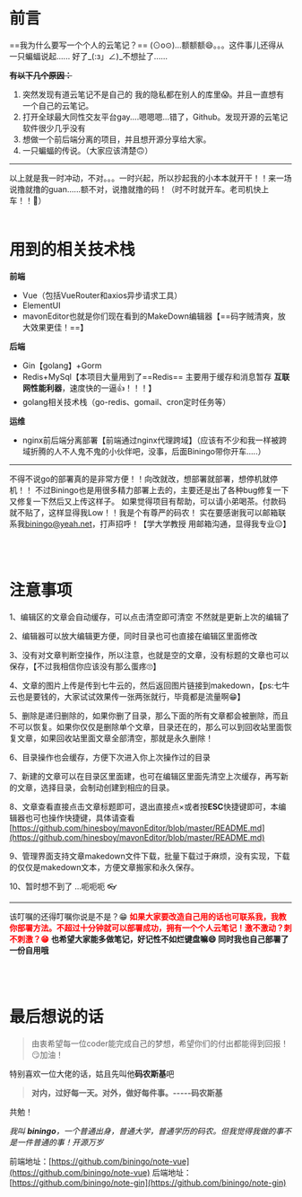 # 前言
==我为什么要写一个个人的云笔记？==
(⊙o⊙)…额额额😄。。。这件事儿还得从一只蝙蝠说起......
好了_(:з」∠)_不想扯了......

**~~有以下几个原因：~~**
1. 突然发现有道云笔记不是自己的 我的隐私都在别人的库里😱。并且一直想有一个自己的云笔记。
2. 打开全球最大同性交友平台gay....嗯嗯嗯...错了，Github。发现开源的云笔记软件很少几乎没有
3. 想做一个前后端分离的项目，并且想开源分享给大家。
4. 一只蝙蝠的传说。（大家应该清楚🙃）
---
以上就是我一时冲动，不对。。。一时兴起，所以抄起我的小本本就开干！！来一场说撸就撸的guan......额不对，说撸就撸的码！（时不时就开车。老司机快上车！！🚜）
<br><br>
# 用到的相关技术栈

**前端**
- Vue（包括VueRouter和axios异步请求工具）
- ElementUI
- mavonEditor也就是你们现在看到的MakeDown编辑器【==码字贼清爽，放大效果更佳！==】

**后端**
- Gin【golang】+Gorm
- Redis+MySql【本项目大量用到了==Redis== 主要用于缓存和消息暂存 **互联网性能利器**，速度快的一逼👍！！！】
- golang相关技术栈（go-redis、gomail、cron定时任务等）

**运维**
- nginx前后端分离部署【前端通过nginx代理跨域】（应该有不少和我一样被跨域折腾的人不人鬼不鬼的小伙伴吧，没事，后面Biningo带你开车.....）
---
不得不说go的部署真的是非常方便！！向改就改，想部署就部署，想停机就停机！！
不过Biningo也是用很多精力部署上去的，主要还是出了各种bug修复一下又修复一下然后又上传这样子。
如果觉得项目有帮助，可以请小弟喝茶。付款码就不贴了，这样显得我Low！！我是个有尊严的码农！
实在要感谢我可以邮箱联系我[biningo@yeah.net](biningo@yeah.net)，打声招呼！【学大学教授 用邮箱沟通，显得我专业😑】

<br><br>
# 注意事项
1、编辑区的文章会自动缓存，可以点击清空即可清空  不然就是更新上次的编辑了

2、编辑器可以放大编辑更方便，同时目录也可也直接在编辑区里面修改

3、没有对文章判断空操作，所以注意，也就是空的文章，没有标题的文章也可以保存，【不过我相信你应该没有那么蛋疼🙄】

4、文章的图片上传是传到七牛云的，然后返回图片链接到makedown，【ps:七牛云也是要钱的，大家试试效果传一张两张就行，毕竟都是流量啊😁】

5、删除是递归删除的，如果你删了目录，那么下面的所有文章都会被删除，而且不可以恢复。如果你仅仅是删除单个文章，目录还在的，那么可以到回收站里面恢复文章，如果回收站里面文章全部清空，那就是永久删除！

6、目录操作也会缓存，方便下次进入你上次操作过的目录

7、新建的文章可以在目录区里面建，也可在编辑区里面先清空上次缓存，再写新的文章，选择目录，会制动创建到相应的目录。

8、文章查看直接点击文章标题即可，退出直接点×或者按**ESC**快捷键即可，本编辑器也可也操作快捷键，具体请查看[https://github.com/hinesboy/mavonEditor/blob/master/README.md](https://github.com/hinesboy/mavonEditor/blob/master/README.md)

9、管理界面支持文章makedown文件下载，批量下载过于麻烦，没有实现，下载的仅仅是makedown文本，方便文章搬家和永久保存。

10、暂时想不到了 ...呃呃呃   👓

---
该叮嘱的还得叮嘱你说是不是？😁
<font color=red>
**如果大家要改造自己用的话也可联系我，我教你部署方法。不超过十分钟就可以部署成功，拥有一个个人云笔记！激不激动？刺不刺激？😁**
</font>
**也希望大家能多做笔记，好记性不如烂键盘嘛😄  同时我也自己部署了一份自用哦**

<br><br>
# 最后想说的话
> 由衷希望每一位coder能完成自己的梦想，希望你们的付出都能得到回报！😏加油！




特别喜欢一位大佬的话，姑且先叫他**码农斯基**吧
> **对内，过好每一天。对外，做好每件事。-----码农斯基**

共勉！

*我叫 **biningo**，一个普通出身，普通大学，普通学历的码农。但我觉得我做的事不是一件普通的事！开源万岁* 


前端地址：[https://github.com/biningo/note-vue](https://github.com/biningo/note-vue)
后端地址：[https://github.com/biningo/note-gin](https://github.com/biningo/note-gin)